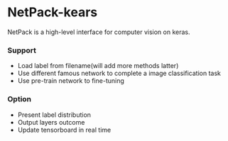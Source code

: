 # NetPack-kears
NetPack is a high-level interface for computer vision on keras. 
### Support
- Load label from filename(will add more methods latter)
- Use different famous network to complete a image classification task
- Use pre-train network to fine-tuning


### Option
- Present label distribution
- Output layers outcome
- Update tensorboard in real time 



